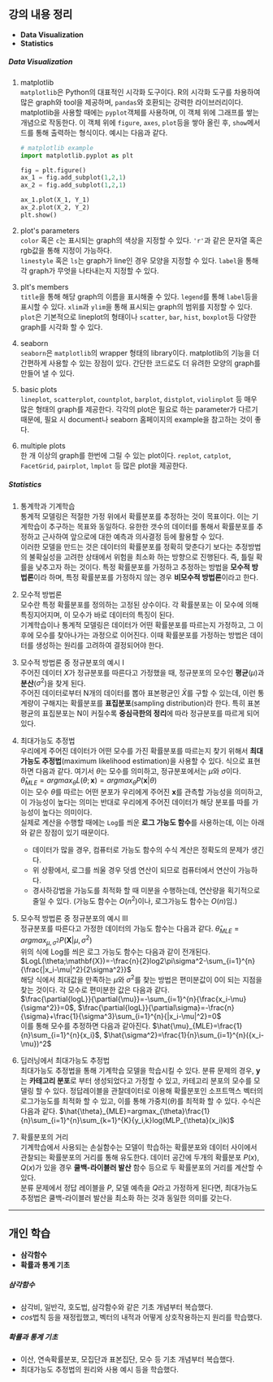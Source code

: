 ## 강의 내용 정리

-   **Data Visualization**
-   **Statistics**

##### Data Visualization

1.  matplotlib  
    `matplotlib`은 Python의 대표적인 시각화 도구이다. R의 시각화 도구를 차용하여 많은 graph와 tool을 제공하며, `pandas`와 호환되는 강력한 라이브러리이다.  
    matplotlib을 사용할 때에는 `pyplot`객체를 사용하며, 이 객체 위에 그래프를 쌓는 개념으로 작동한다. 이 객체 위에 `figure`, `axes`, `plot`등을 쌓아 올린 후, `show`메서드를 통해 출력하는 형식이다. 예시는 다음과 같다.  
    ```python
    # matplotlib example
    import matplotlib.pyplot as plt

    fig = plt.figure()
    ax_1 = fig.add_subplot(1,2,1)
    ax_2 = fig.add_subplot(1,2,1)

    ax_1.plot(X_1, Y_1)
    ax_2.plot(X_2, Y_2)
    plt.show()
    ```

2.  plot's parameters  
    `color` 혹은 `c`는 표시되는 graph의 색상을 지정할 수 있다. `'r'`과 같은 문자열 혹은 rgb값을 통해 지정이 가능하다.  
    `linestyle` 혹은 `ls`는 graph가 line인 경우 모양을 지정할 수 있다.
    `label`을 통해 각 graph가 무엇을 나타내는지 지정할 수 있다.

3.  plt's members  
    `title`을 통해 해당 graph의 이름을 표시해줄 수 있다.
    `legend`를 통해 `label`등을 표시할 수 있다.
    `xlim`과 `ylim`을 통해 표시되는 graph의 범위를 지정할 수 있다.
    `plot`은 기본적으로 lineplot의 형태이나 `scatter`, `bar`, `hist`, `boxplot`등 다양한 graph를 시각화 할 수 있다.

4.  seaborn  
    `seaborn`은 `matplotlib`의 wrapper 형태의 library이다. matplotlib의 기능을 더 간편하게 사용할 수 있는 장점이 있다. 간단한 코드로도 더 유려한 모양의 graph를 만들어 낼 수 있다.

5.  basic plots  
    `lineplot`, `scatterplot`, `countplot`, `barplot`, `distplot`, `violinplot` 등 매우 많은 형태의 graph를 제공한다. 각각의 plot은 필요로 하는 parameter가 다르기 때문에, 필요 시 document나 seaborn 홈페이지의 example을 참고하는 것이 좋다.

6.  multiple plots  
    한 개 이상의 graph를 한번에 그릴 수 있는 plot이다. `replot`, `catplot`, `FacetGrid`, `pairplot`, `lmplot` 등 많은 plot을 제공한다.

##### Statistics

1.  통계학과 기계학습  
    통계적 모델링은 적절한 가정 위에서 확률분포를 추정하는 것이 목표이다. 이는 기계학습이 추구하는 목표와 동일하다. 유한한 갯수의 데이터를 통해서 확률분포를 추정하고 근사하여 앞으로에 대한 예측과 의사결정 등에 활용할 수 있다.  
    이러한 모델을 만드는 것은 데이터의 확률분포를 정확히 맞춘다기 보다는 추정방법의 불확실성을 고려한 상태에서 위험을 최소화 하는 방향으로 진행된다. 즉, 틀릴 확률을 낮추고자 하는 것이다.
    특정 확률분포를 가정하고 추정하는 방법을 **모수적 방법론**이라 하며, 특정 확률분포를 가정하지 않는 경우 **비모수적 방법론**이라고 한다.  

2.  모수적 방법론  
    모수란 특정 확률분포를 정의하는 고정된 상수이다. 각 확률분포는 이 모수에 의해 특징지어지며, 이 모수가 바로 데이터의 특징이 된다.  
    기계학습이나 통계적 모델링은 데이터가 어떤 확률분포를 따르는지 가정하고, 그 이후에 모수를 찾아나가는 과정으로 이어진다. 이때 확률분포를 가정하는 방법은 데이터를 생성하는 원리를 고려하여 결정되어야 한다.  

3.  모수적 방법론 중 정규분포의 예시 I  
    주어진 데이터 $X$가 정규분포를 따른다고 가정했을 때, 정규분포의 모수인 **평균**($\mu$)과 **분산**($\sigma^2$)을 찾게 된다.  
    주어진 데이터로부터 N개의 데이터를 뽑아 표본평균인 $\bar{X}$를 구할 수 있는데, 이런 통계량이 구해지는 확률분포를 **표집분포**(sampling distribution)라 한다. 특히 표본평균의 표집분포는 N이 커질수록 **중심극한의 정리**에 따라 정규분포를 따르게 되어있다.

4.  최대가능도 추정법  
    우리에게 주어진 데이터가 어떤 모수를 가진 확률분포를 따르는지 찾기 위해서 **최대가능도 추정법**(maximum likelihood estimation)을 사용할 수 있다. 식으로 표현하면 다음과 같다. 여기서 $\theta$는 모수를 의미하고, 정규분포에서는 $\mu$와 $\sigma$이다.  
    $\hat{\theta}_{MLE}=argmax_{\theta}L(\theta;\mathbf{x})=argmax_{\theta}P(\mathbf{x}|\theta)$  
    이는 모수 $\theta$를 따르는 어떤 분포가 우리에게 주어진 $\mathbf{x}$를 관측할 가능성을 의미하고, 이 가능성이 높다는 의미는 반대로 우리에게 주어진 데이터가 해당 분포를 따를 가능성이 높다는 의미이다.  
    실제로 계산을 수행할 때에는 `Log`를 씌운 **로그 가능도 함수**를 사용하는데, 이는 아래와 같은 장점이 있기 때문이다.  
    *   데이터가 많을 경우, 컴퓨터로 가능도 함수의 수식 계산은 정확도의 문제가 생긴다.
    *   위 상황에서, 로그를 씌울 경우 덧셈 연산이 되므로 컴퓨터에서 연산이 가능하다.
    *   경사하강법을 가능도를 최적화 할 때 미분을 수행하는데, 연산량을 획기적으로 줄일 수 있다. (가능도 함수는 $O(n^2)$이나, 로그가능도 함수는 $O(n)$임.)

5.  모수적 방법론 중 정규분포의 예시 III  
    정규분포를 따른다고 가정한 데이터의 가능도 함수는 다음과 같다. $\hat{\theta}_{MLE}=argmax_{\mu,\sigma^2}P(\mathbf{X}|\mu,\sigma^2)$  
    위의 식에 Log를 씌은 로그 가능도 함수는 다음과 같이 전개된다. $LogL(\theta;\mathbf{X})=-\frac{n}{2}log2\pi\sigma^2-\sum_{i=1}^{n}{\frac{|x_i-\mu|^2}{2\sigma^2}}$  
    해당 식에서 최대값을 만족하는 $\mu$와 $\sigma^2$를 찾는 방법은 편미분값이 0이 되는 지점을 찾는 것이다. 각 모수로 편미분한 값은 다음과 같다.  
    $\frac{\partial{logL}}{\partial{\mu}}=-\sum_{i=1}^{n}{\frac{x_i-\mu}{\sigma^2}}=0$, $\frac{\partial{logL}}{\partial\sigma}=-\frac{n}{\sigma}+\frac{1}{\sigma^3}\sum_{i=1}^{n}{|x_i-\mu|^2}=0$  
    이를 통해 모수를 추정하면 다음과 같아진다. $\hat{\mu}_{MLE}=\frac{1}{n}\sum_{i=1}^{n}{x_i}$, $\hat{\sigma^2}=\frac{1}{n}\sum_{i=1}^{n}({x_i-\mu})^2$

6.  딥러닝에서 최대가능도 추정법  
    최대가능도 추정법을 통해 기계학습 모델을 학습시킬 수 있다. 분류 문제의 경우, $\mathbf{y}$는 **카테고리 분포**로 부터 생성되었다고 가정할 수 있고, 카테고리 분포의 모수를 모델링 할 수 있다. 정답레이블을 관찰데이터로 이용해 확률분포인 소프트맥스 벡터의 로그가능도를 최적화 할 수 있고, 이를 통해 가중치($\theta$)를 최적화 할 수 있다. 수식은 다음과 같다. $\hat{\theta}_{MLE}=argmax_{\theta}\frac{1}{n}\sum_{i=1}^{n}\sum_{k=1}^{K}{y_i,k}log(MLP_{\theta}(x_i)k)$  

7.  확률분포의 거리  
    기계학습에서 사용되는 손실함수는 모델이 학습하는 확률분포와 데이터 사이에서 관찰되는 확률분포의 거리를 통해 유도한다. 데이터 공간에 두개의 확률분포 $P(x)$, $Q(x)$가 있을 경우 **쿨백-라이블러 발산** 함수 등으로 두 확률분포의 거리를 계산할 수 있다.  
    분류 문제에서 정답 레이블을 $P$, 모델 예측을 $Q$라고 가정하게 된다면, 최대가능도 추정법은 쿨백-라이블러 발산을 최소화 하는 것과 동일한 의미를 갖는다.

---

## 개인 학습

-   **삼각함수**
-   **확률과 통계 기초**

##### 삼각함수
*  삼각비, 일반각, 호도법, 삼각함수와 같은 기초 개념부터 복습했다. 
*  $cos$법칙 등을 재정립했고, 벡터의 내적과 어떻게 상호작용하는지 원리를 학습했다.

##### 확률과 통계 기초
*  이산, 연속확률분포, 모집단과 표본집단, 모수 등 기초 개념부터 복습했다.
*  최대가능도 추정법의 원리와 사용 예시 등을 학습했다.
